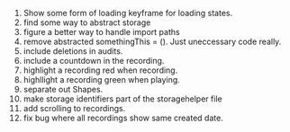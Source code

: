 1. Show some form of loading keyframe for loading states.
2. find some way to abstract storage
3. figure a better way to handle import paths
4. remove abstracted somethingThis = (). Just uneccessary code really.
5. include deletions in audits.
6. include a countdown in the recording.
7. highlight a recording red when recording.
8. highllight a recording green when playing.
9. separate out Shapes.
10. make storage identifiers part of the storagehelper file
11. add scrolling to recordings.
12. fix bug where all recordings show same created date.